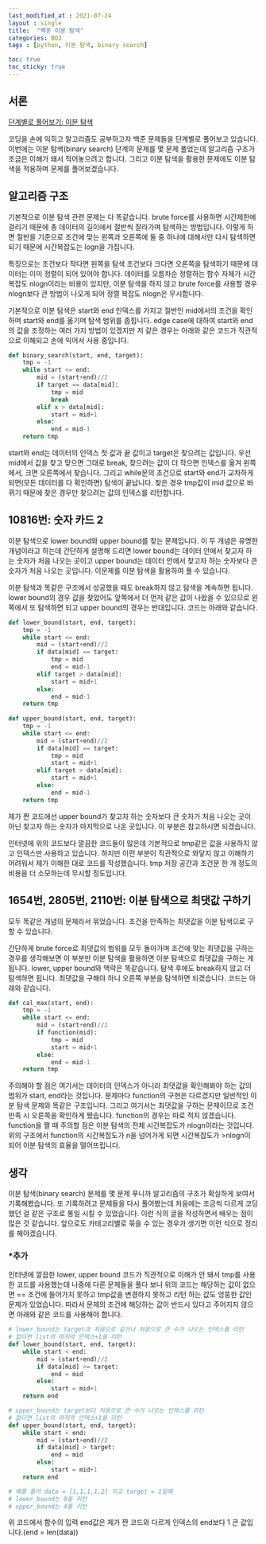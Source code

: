 ```yaml
---
last_modified_at : 2021-07-24
layout : single
title:  "백준 이분 탐색"
categories: BOJ
tags : [python, 이분 탐색, binary search]

toc: true
toc_sticky: true
---
```

## 서론
<a href='https://www.acmicpc.net/step/29'>단계별로 풀어보기: 이분 탐색</a>

코딩을 손에 익히고 알고리즘도 공부하고자 백준 문제들을 단계별로 풀어보고 있습니다. 이번에는 이분 탐색(binary search) 단계의 문제를 몇 문제 풀었는데 알고리즘 구조가  조금은 이해가 돼서 적어놓으려고 합니다. 그리고 이분 탐색을 활용한 문제에도 이분 탐색을 적용하며 문제를 풀어보겠습니다.

## 알고리즘 구조
기본적으로 이분 탐색 관련 문제는 다 똑같습니다. brute force를 사용하면 시간제한에 걸리기 때문에 총 데이터의 길이에서 절반씩 잘라가며 탐색하는 방법입니다. 이렇게 하면 절반을 기준으로 조건에 맞는 왼쪽과 오른쪽에 둘 중 하나에 대해서만 다시 탐색하면 되기 때문에 시간복잡도는 logn을 가집니다.  

특징으로는 조건보다 작다면 왼쪽을 탐색 조건보다 크다면 오른쪽을 탐색하기 때문에 데이터는 이미 정렬이 되어 있어야 합니다. 데이터를 오름차순 정렬하는 함수 자체가 시간복잡도 nlogn이라는 비용이 있지만, 이분 탐색을 하지 않고 brute force를 사용할 경우 nlogn보다 큰 방법이 나오게 되어 정렬 복잡도 nlogn은 무시합니다.  

기본적으로 이분 탐색은 start와 end 인덱스를 가지고 절반인 mid에서의 조건을 확인하며 start와 end를 옮기며 탐색 범위를 좁힙니다. edge case에 대하여 start와 end의 값을 조정하는 여러 가지 방법이 있겠지만 저 같은 경우는 아래와 같은 코드가 직관적으로 이해되고 손에 익어서 사용 중입니다.
```python
def binary_search(start, end, target):
    tmp = -1
    while start <= end:
        mid = (start+end)//2
        if target == data[mid]:
            tmp = mid
            break
        elif x > data[mid]:
            start = mid+1
        else:
            end = mid-1
    return tmp
```
start와 end는 데이터의 인덱스 첫 값과 끝 값이고 target은 찾으려는 값입니다. 우선 mid에서 값을 찾고 맞으면 그대로 break, 찾으려는 값이 더 작으면 인덱스를 옮겨 왼쪽에서, 크면 오른쪽에서 찾습니다. 그리고 while문의 조건으로 start와 end가 교차하게 되면(모든 데이터를 다 확인하면) 탐색이 끝납니다. 찾은 경우 tmp값이 mid 값으로 바뀌기 때문에 찾은 경우만 찾으려는 값의 인덱스를 리턴합니다.

## 10816번: 숫자 카드 2
이분 탐색으로 lower bound와 upper bound를 찾는 문제입니다. 이 두 개념은 유명한 개념이라고 하는데 간단하게 설명해 드리면 lower bound는 데이터 안에서 찾고자 하는 숫자가 처음 나오는 곳이고 upper bound는 데이터 안에서 찾고자 하는 숫자보다 큰 숫자가 처음 나오는 곳입니다. 이문제를 이분 탐색을 활용하여 풀 수 있습니다.  

이분 탐색과 똑같은 구조에서 성공했을 때도 break하지 않고 탐색을 계속하면 됩니다. lower bound의 경우 값을 찾았어도 앞쪽에서 더 먼저 같은 값이 나왔을 수 있으므로 왼쪽에서 또 탐색하면 되고 upper bound의 경우는 반대입니다. 코드는 아래와 같습니다.
```python
def lower_bound(start, end, target):
    tmp = -1
    while start <= end:
        mid = (start+end)//2
        if data[mid] == target:
            tmp = mid
            end = mid-1
        elif target > data[mid]:
            start = mid+1
        else:
            end = mid-1
    return tmp
        
def upper_bound(start, end, target):
    tmp = -1
    while start <= end:
        mid = (start+end)//2
        if data[mid] == target:
            tmp = mid
            start = mid+1
        elif target > data[mid]:
            start = mid+1
        else:
            end = mid-1
    return tmp
```
제가 짠 코드에선 upper bound가 찾고자 하는 숫자보다 큰 숫자가 처음 나오는 곳이 아닌 찾고자 하는 숫자가 마지막으로 나온 곳입니다. 이 부분은 참고하시면 되겠습니다.

인터넷에 위의 코드보다 깔끔한 코드들이 많은데 기본적으로 tmp같은 값을 사용하지 않고 인덱스만 사용하고 있습니다. 하지만 이런 부분이 직관적으로 와닿지 않고 이해하기 어려워서 제가 이해한 대로 코드를 작성했습니다. tmp 저장 공간과 조건문 한 개 정도의 비용을 더 소모하는데 무시할 정도입니다.

## 1654번, 2805번, 2110번: 이분 탐색으로 최댓값 구하기
모두 똑같은 개념의 문제라서 묶었습니다. 조건을 만족하는 최댓값을 이분 탐색으로 구할 수 있습니다.  

간단하게 brute force로 최댓값의 범위를 모두 돌아가며 조건에 맞는 최댓값을 구하는 경우를 생각해보면 이 부분만 이분 탐색을 활용하면 이분 탐색으로 최댓값을 구하는 게 됩니다. lower, upper bound와 맥락은 똑같습니다. 탐색 후에도 break하지 않고 더 탐색하면 됩니다. 최댓값을 구해야 하니 오른쪽 부분을 탐색하면 되겠습니다. 코드는 아래와 같습니다.
```python
def cal_max(start, end):
    tmp = -1
    while start <= end:
        mid = (start+end)//2
        if function(mid):
            tmp = mid
            start = mid+1
        else:
            end = mid-1
    return tmp
```
주의해야 할 점은 여기서는 데이터의 인덱스가 아니라 최댓값을 확인해봐야 하는 값의 범위가 start, end라는 것입니다. 문제마다 function의 구현은 다르겠지만 일반적인 이분 탐색 문제와 똑같은 구조입니다. 그리고 여기서는 최댓값을 구하는 문제이므로 조건 만족 시 오른쪽을 확인하게 짰습니다. function의 경우는 따로 적지 않겠습니다. function을 짤 때 주의할 점은 이분 탐색의 전체 시간복잡도가 nlogn이라는 것입니다. 위의 구조에서 function의 시간복잡도가 n을 넘어가게 되면 시간복잡도가 >nlogn이 되어 이분 탐색의 효율을 떨어뜨립니다.

## 생각
이분 탐색(binary search) 문제를 몇 문제 푸니까 알고리즘의 구조가 확실하게 보여서 기록해봤습니다. 또 기록하려고 문제들을 다시 풀어봤는데 처음에는 조금씩 다르게 코딩했던 걸 같은 구조로 통일 시킬 수 있었습니다. 이런 식의 글을 작성하면서 배우는 점이 많은 것 같습니다. 앞으로도 카테고리별로 묶을 수 있는 경우가 생기면 이런 식으로 정리를 해야겠습니다.  
### *추가
인터넷에 깔끔한 lower, upper bound 코드가 직관적으로 이해가 안 돼서 tmp를 사용한 코드를 사용했는데 나중에 다른 문제들을 풀다 보니 위의 코드는 해당하는 값이 없으면 == 조건에 들어가지 못하고 tmp값을 변경하지 못하고 리턴 하는 값도 엉뚱한 값인 문제가 있었습니다. 따라서 문제의 조건에 해당하는 값이 반드시 있다고 주어지지 않으면 아래와 같은 코드를 사용해야 합니다.
```python
# lower_bound는 target과 처음으로 같거나 처음으로 큰 수가 나오는 인덱스를 리턴
# 없다면 list의 마지막 인덱스+1을 리턴
def lower_bound(start, end, target):
    while start < end:
        mid = (start+end)//2
        if data[mid] >= target:
            end = mid
        else:
            start = mid+1
    return end

# upper_bound는 target보다 처음으로 큰 수가 나오는 인덱스를 리턴
# 없다면 list의 마지막 인덱스+1을 리턴
def upper_bound(start, end, target):
    while start < end:
        mid = (start+end)//2
        if data[mid] > target:
            end = mid
        else:
            start = mid+1
    return end

# 예를 들어 data = [1,1,1,1,2] 이고 target = 1일때
# lower_bound는 0을 리턴
# upper_bound는 4를 리턴
```
위 코드에서 함수의 입력 end값은 제가 짠 코드와 다르게 인덱스의 end보다 1 큰 값입니다.(end = len(data))


